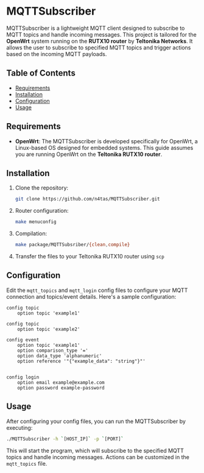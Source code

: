 # MQTTSubscriber

MQTTSubscriber is a lightweight MQTT client designed to subscribe to MQTT topics and handle incoming messages. This project is tailored for the **OpenWrt** system running on the **RUTX10 router** by **Teltonika Networks**. It allows the user to subscribe to specified MQTT topics and trigger actions based on the incoming MQTT payloads.

## Table of Contents
- [Requirements](#requirements)
- [Installation](#installation)
- [Configuration](#configuration)
- [Usage](#usage)

## Requirements

- **OpenWrt**: The MQTTSubscriber is developed specifically for OpenWrt, a Linux-based OS designed for embedded systems. This guide assumes you are running OpenWrt on the **Teltonika RUTX10 router**.

## Installation

1. Clone the repository:
    ```bash
    git clone https://github.com/n4tas/MQTTSubscriber.git
    ```
   
2. Router configuration:
    ```bash
    make menuconfig
    ```

3. Compilation:
    ```bash
    make package/MQTTSubsriber/{clean,compile}
    ```

4. Transfer the files to your Teltonika RUTX10 router using `scp`
   
## Configuration

Edit the `mqtt_topics` and `mqtt_login` config files to configure your MQTT connection and topics/event details. Here's a sample configuration:

```config
config topic
    option topic 'example1'

config topic
    option topic 'example2'

config event
    option topic 'example1'
    option comparison_type '='
    option data_type 'alphanumeric'
    option reference '"{"example_data": "string"}"'
```

```config

config login 
    option email example@example.com
    option password example-password
```

## Usage

After configuring your config files, you can run the MQTTSubscriber by executing:

```bash
./MQTTSubscriber -h `[HOST_IP]` -p `[PORT]`
```

This will start the program, which will subscribe to the specified MQTT topics and handle incoming messages. Actions can be customized in the `mqtt_topics` file.
